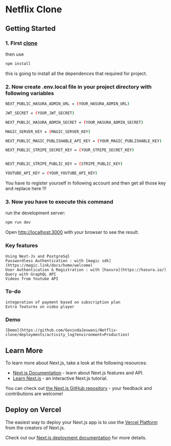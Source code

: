 
# Netflix Clone

## Getting Started

### 1. First [clone](https://github.com/GovindaJeswani/Netflix-clone.git)
 
 then use 
 
```bash
npm install 
```
this is going to install all the dependences that required for project.

### 2. Now create .env.local file in your project directory with following variables


```bash
NEXT_PUBLIC_HASURA_ADMIN_URL = (YOUR_HASURA_ADMIN_URL)

JWT_SECRET = (YOUR_JWT_SECRET)

NEXT_PUBLIC_HASURA_ADMIN_SECRET = (YOUR_HASURA_ADMIN_SECRET)

MAGIC_SERVER_KEY = (MAGIC_SERVER_KEY)

NEXT_PUBLIC_MAGIC_PUBLISHABLE_API_KEY = (YOUR_MAGIC_PUBLISHABLE_KEY)

NEXT_PUBLIC_STRIPE_SECRET_KEY = (YOUR_STRIPE_SECRET_KEY)


NEXT_PUBLIC_STRIPE_PUBLIC_KEY = (STRIPE_PUBLIC_KEY)

YOUTUBE_API_KEY = (YOUR_YOUTUBE_API_KEY)

```
You have to register yourself in following account and then get all those key and replace here !!!

### 3.  Now you have to execute this command

 run the development server:
```bash
npm run dev
```

Open [http://localhost:3000](http://localhost:3000) with your browser to see the result.


###  Key features

	Using Next-Js and PostgreSql 
	Passwordless Authentication : with [magic sdk](https://magic.link/docs/home/welcome)
	User Authentication & Registration : with [hasura](https://hasura.io/)
	Query with GraphQL API
	Videos from Youtube API
	

### To-do
	integeration of payment based on subscription plan
	Extra features on video player

  
### Demo
	[Demo](https://github.com/GovindaJeswani/Netflix-clone/deployments/activity_log?environment=Production)
## Learn More

To learn more about Next.js, take a look at the following resources:

- [Next.js Documentation](https://nextjs.org/docs) - learn about Next.js features and API.
- [Learn Next.js](https://nextjs.org/learn) - an interactive Next.js tutorial.

You can check out [the Next.js GitHub repository](https://github.com/vercel/next.js/) - your feedback and contributions are welcome!

## Deploy on Vercel

The easiest way to deploy your Next.js app is to use the [Vercel Platform](https://vercel.com/new?utm_medium=default-template&filter=next.js&utm_source=create-next-app&utm_campaign=create-next-app-readme) from the creators of Next.js.

Check out our [Next.js deployment documentation](https://nextjs.org/docs/deployment) for more details.
